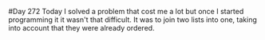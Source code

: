 #Day 272
Today I solved a problem that cost me a lot but once I started programming it it wasn't that difficult. It was to join two lists into one, taking into account that they were already ordered.